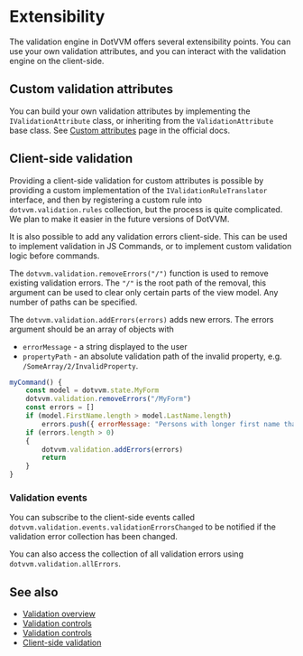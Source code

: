 # Extensibility

The validation engine in DotVVM offers several extensibility points. You can use your own validation attributes, and you can interact with the validation engine on the client-side.

## Custom validation attributes

You can build your own validation attributes by implementing the `IValidationAttribute` class, or inheriting from the `ValidationAttribute` base class. See [Custom attributes](https://docs.microsoft.com/en-us/aspnet/core/mvc/models/validation?view=aspnetcore-5.0#custom-attributes) page in the official docs.

## Client-side validation

Providing a client-side validation for custom attributes is possible by providing a custom implementation of the `IValidationRuleTranslator` interface, and then by registering a custom rule into `dotvvm.validation.rules` collection, but the process is quite complicated. We plan to make it easier in the future versions of DotVVM.

It is also possible to add any validation errors client-side.
This can be used to implement validation in JS Commands, or to implement custom validation logic before commands.

The `dotvvm.validation.removeErrors("/")` function is used to remove existing validation errors.
The `"/"` is the root path of the removal, this argument can be used to clear only certain parts of the view model.
Any number of paths can be specified.

The `dotvvm.validation.addErrors(errors)` adds new errors.
The errors argument should be an array of objects with
* `errorMessage` - a string displayed to the user
* `propertyPath` - an absolute validation path of the invalid property, e.g. `/SomeArray/2/InvalidProperty`.

```JAVASCRIPT
myCommand() {
    const model = dotvvm.state.MyForm
    dotvvm.validation.removeErrors("/MyForm")
    const errors = []
    if (model.FirstName.length > model.LastName.length)
        errors.push({ errorMessage: "Persons with longer first name than their last name cannot be registered.", propertyPath: "/MyForm/FirstName"})
    if (errors.length > 0)
    {
        dotvvm.validation.addErrors(errors)
        return
    }
}
```

### Validation events

You can subscribe to the client-side events called `dotvvm.validation.events.validationErrorsChanged` to be notified if the validation error collection has been changed. 

You can also access the collection of all validation errors using `dotvvm.validation.allErrors`. 

## See also

* [Validation overview](overview)
* [Validation controls](controls)
* [Validation controls](target)
* [Client-side validation](client-side)


